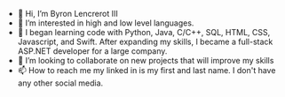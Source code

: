 - 👋 Hi, I’m Byron Lencrerot III
- 👀 I’m interested in high and low level languages. 
- 🌱 I began learning code with Python, Java, C/C++, SQL, HTML, CSS, Javascript, and Swift. After expanding my skills, I became a full-stack ASP.NET developer for a large company. 
- 💞️ I’m looking to collaborate on new projects that will improve my skills
- 📫 How to reach me my linked in is my first and last name. I don't have any other social media. 

<!---
ithas2bee/ithas2bee is a ✨ special ✨ repository because its `README.md` (this file) appears on your GitHub profile.
You can click the Preview link to take a look at your changes.
--->
